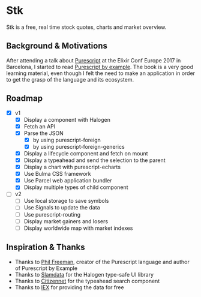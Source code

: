 # Stk

Stk is a free, real time stock quotes, charts and market overview.

## Background & Motivations

After attending a talk about [Purescript](http://www.purescript.org/) at the Elixir Conf Europe 2017 in Barcelona, I started to read [Purescript by example](https://leanpub.com/purescript/read).
The book is a very good learning material, even though I felt the need to make an application in order to get the grasp
of the language and its ecosystem.

## Roadmap

- [x] v1
  - [x] Display a component with Halogen
  - [x] Fetch an API
  - [x] Parse the JSON
    - [x] by using purescript-foreign
    - [x] by using purescript-foreign-generics
  - [x] Display a lifecycle component and fetch on mount
  - [x] Display a typeahead and send the selection to the parent
  - [x] Display a chart with purescript-echarts
  - [x] Use Bulma CSS framework
  - [x] Use Parcel web application bundler
  - [x] Display multiple types of child component
- [ ] v2
  - [ ] Use local storage to save symbols
  - [ ] Use Signals to update the data
  - [ ] Use purescript-routing
  - [ ] Display market gainers and losers
  - [ ] Display worldwide map with market indexes

## Inspiration & Thanks

* Thanks to [Phil Freeman](https://github.com/paf31), creator of the Purescript language and author of Purescript by Example
* Thanks to [Slamdata](https://github.com/slamdata) for the Halogen type-safe UI library
* Thanks to [Citizennet](https://github.com/citizennet) for the typeahead search component
* Thanks to [IEX](https://iextrading.com/) for providing the data for free
